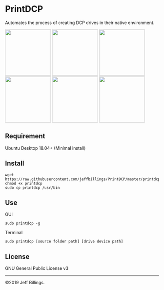 # PrintDCP
Automates the process of creating DCP drives in their native environment.

<img src="https://user-images.githubusercontent.com/8293352/69906355-1ace8700-1377-11ea-8954-3e4094d83107.png" height="150"> <img src="https://user-images.githubusercontent.com/8293352/69906362-28840c80-1377-11ea-8f19-c53e0f8e837a.png" height="150"> <img src="https://user-images.githubusercontent.com/8293352/69906366-2d48c080-1377-11ea-96ca-4d5e40e2693b.png" height="150"> <img src="https://user-images.githubusercontent.com/8293352/69906372-36399200-1377-11ea-96d6-a8fc62143050.png" height="150"> <img src="https://user-images.githubusercontent.com/8293352/69906373-3d60a000-1377-11ea-829a-18fac0e65594.png" height="150"> <img src="https://user-images.githubusercontent.com/8293352/69906375-46517180-1377-11ea-8aa8-a89eef8f106e.png" height="150">

## Requirement
Ubuntu Desktop 18.04+ (Minimal install)

## Install
```
wget https://raw.githubusercontent.com/jeffbillings/PrintDCP/master/printdcp
chmod +x printdcp
sudo cp printdcp /usr/bin
```

## Use
GUI
```
sudo printdcp -g
```

Terminal
```
sudo printdcp [source folder path] [drive device path]
```

## License
GNU General Public License v3

---

©2019 Jeff Billings.
